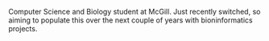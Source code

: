 Computer Science and Biology student at McGill. Just recently switched, so aiming to populate this over the next couple of years with bioninformatics projects.
